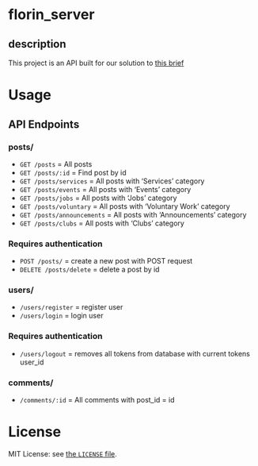 # florin_server
## description
This project is an API built for our solution to [this brief](https://gist.github.com/rom-30/81fb9447b48abf3b6d72aff121014296) 


# Usage
## API Endpoints
### posts/
- ```GET /posts``` = All posts
- ```GET /posts/:id``` = Find post by id
- ```GET /posts/services``` = All posts with ‘Services’ category
- ```GET /posts/events``` = All posts with ‘Events’ category
- ```GET /posts/jobs``` = All posts with ‘Jobs’ category
- ```GET /posts/voluntary``` = All posts with ‘Voluntary Work’ category
- ```GET /posts/announcements``` = All posts with ‘Announcements’ category
- ```GET /posts/clubs``` = All posts with ‘Clubs’ category
### Requires authentication
- ```POST /posts/``` = create a new post with POST request
- ```DELETE /posts/delete``` = delete a post by id 
### users/
- ```/users/register``` = register user
- ```/users/login``` = login user
### Requires authentication
- ```/users/logout``` = removes all tokens from database with current tokens user_id
### comments/
- ```/comments/:id``` = All comments with post_id = id









# License

MIT License:  see [the `LICENSE` file](https://github.com/PiroAvni/Lab1_GeoStory_Server/blob/main/LICENSE).